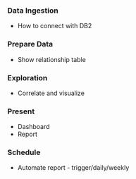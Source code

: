 ### Data Ingestion
- How to connect with DB2

### Prepare Data
- Show relationship table

### Exploration
- Correlate and visualize

### Present
- Dashboard 
- Report

### Schedule
- Automate report - trigger/daily/weekly

